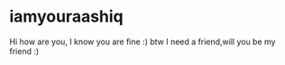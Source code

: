 # iamyouraashiq
Hi how are you, I know you are fine :)
btw I need a friend,will you be my friend :)
